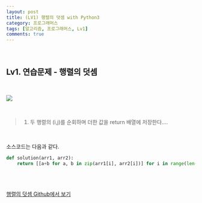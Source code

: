 ```yaml
---
layout: post
title: (LV1) 행렬의 덧셈 with Python3
category: 프로그래머스
tags: [알고리즘, 프로그래머스, Lv1]
comments: true
---
```


<br>

## Lv1. 연습문제 - 행렬의 덧셈

<br>



![](https://i.imgur.com/XAMjF9j.png)

<br>

> 1. 두 행렬의 (i,j)를 순회하며 더한 값을 return 배열에 저장한다....

<br>

소스코드는 다음과 같다.

```python
def solution(arr1, arr2):
    return [[a+b for a, b in zip(arr1[i], arr2[i])] for i in range(len(arr1))]
```



<br>

<br>

[행렬의 덧셈 Github에서 보기](https://github.com/ljh9601/BOJ-Programmers/blob/master/Programmers/Lv1/행렬의%20덧셈.py)

<br>